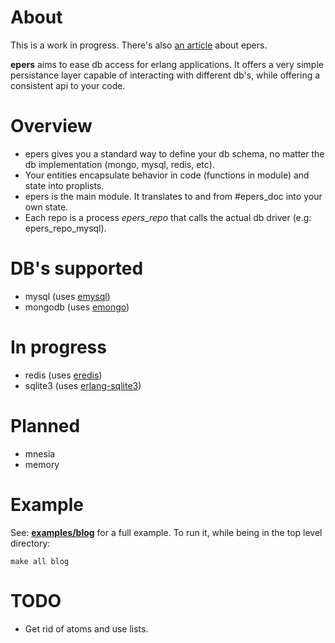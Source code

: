 # About
This is a work in progress. There's also [an article](http://marcelog.github.com/articles/erlang_persistence_entities.html) about epers.

**epers** aims to ease db access for erlang applications. It offers a very
simple persistance layer capable of interacting with different db's, while
offering a consistent api to your code.

# Overview
 * epers gives you a standard way to define your db schema, no matter the 
 db implementation (mongo, mysql, redis, etc).
 * Your entities encapsulate behavior in code (functions in module) and state
 into proplists.
 * epers is the main module. It translates to and from #epers_doc into your
 own state.
 * Each repo is a process *epers_repo* that calls the actual db driver
 (e.g: epers_repo_mysql).

# DB's supported
 * mysql (uses [emysql](https://github.com/Eonblast/Emysql))
 * mongodb (uses [emongo](https://github.com/JacobVorreuter/emongo))

# In progress
 * redis (uses [eredis](https://github.com/wooga/eredis))
 * sqlite3 (uses [erlang-sqlite3](https://github.com/alexeyr/erlang-sqlite3))

# Planned
  * mnesia
  * memory

# Example
See: [**examples/blog**](https://github.com/marcelog/epers/tree/master/examples/blog)
for a full example. To run it, while being in the top level directory:

    make all blog

# TODO
 * Get rid of atoms and use lists.
